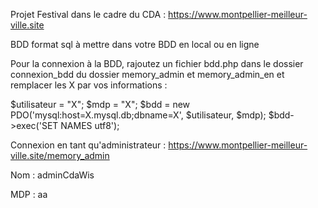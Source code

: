 Projet Festival dans le cadre du CDA : https://www.montpellier-meilleur-ville.site

BDD format sql à mettre dans votre BDD en local ou en ligne

Pour la connexion à la BDD, rajoutez un fichier bdd.php dans le dossier connexion_bdd du dossier memory_admin et memory_admin_en et remplacer les X par vos informations :

$utilisateur = "X";
$mdp = "X";
$bdd = new PDO('mysql:host=X.mysql.db;dbname=X', $utilisateur, $mdp);
$bdd->exec('SET NAMES utf8');


Connexion en tant qu'administrateur : https://www.montpellier-meilleur-ville.site/memory_admin


Nom : adminCdaWis

MDP : aa
